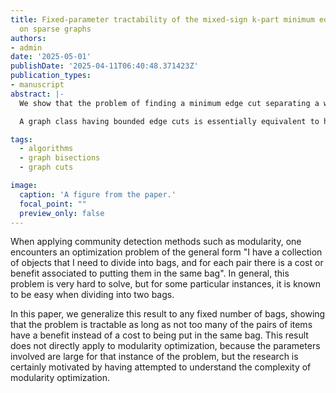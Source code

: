 ```yaml
---
title: Fixed-parameter tractability of the mixed-sign k-part minimum edge cut problem
  on sparse graphs
authors:
- admin
date: '2025-05-01'
publishDate: '2025-04-11T06:40:48.371423Z'
publication_types:
- manuscript
abstract: |-
  We show that the problem of finding a minimum edge cut separating a weighted graph into $k$ parts, where some edges are allowed to have negative weight, is fixed-parameter tractable as long as both the graph itself and the negative-weight edges are sparse. In particular, we require the negative-weight edges to have a small vertex cover, a bound on the weights, and the graph to have bounded edge cuts, in a sense we define.

  A graph class having bounded edge cuts is essentially equivalent to having uniformly bounded local edge connectivity -- so this includes graphs with bounded edge-cut width and with bounded maximum degree. We show some basic results about these graph classes that we need for our main theorem.

tags:
  - algorithms
  - graph bisections
  - graph cuts

image:
  caption: 'A figure from the paper.'
  focal_point: ""
  preview_only: false
---
```


When applying community detection methods such as modularity, one encounters an optimization problem of the general form "I have a collection of objects that I need to divide into bags, and for each pair there is a cost or benefit associated to putting them in the same bag". In general, this problem is very hard to solve, but for some particular instances, it is known to be easy when dividing into two bags.

In this paper, we generalize this result to any fixed number of bags, showing that the problem is tractable as long as not too many of the pairs of items have a benefit instead of a cost to being put in the same bag. This result does not directly apply to modularity optimization, because the parameters involved are large for that instance of the problem, but the research is certainly motivated by having attempted to understand the complexity of modularity optimization.
